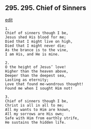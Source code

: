 
## 295.  295. Chief of Sinners
[edit](https://docs.google.com/document/d/1mQSToTf65T1UHyy8aDy_YbxYf95Z6Vqh/edit?mode=html)






    1.
    Chief of sinners though I be,
    Jesus shed His blood for me;
    Died that I might live on high,
    Died that I might never die;
    As the brance is to the vine,
    I am His, and He is mine.

    2.
    O the height of Jesus’ love!
    Higher than the heaven above,
    Deeper than the deepest sea,
    Lasting as eternity;
    Love that found me-wondrous thought!
    Found me when I sought Him not!

    3.
    Chief of sinners though I be,
    Christ is all in all to me;
    All my wants to Him are known,
    All my sorrows are His own;
    Safe with Him from earthly strife,
    He sustains the hidden life.
